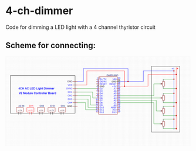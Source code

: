 # 4-ch-dimmer
Code for dimming a LED light with a 4 channel thyristor circuit


## Scheme for connecting:
![Scheme](Shema.png)